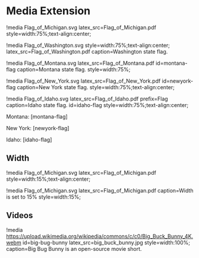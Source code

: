 # Media Extension

!media Flag_of_Michigan.svg
       latex_src=Flag_of_Michigan.pdf
       style=width:75%;text-align:center;

!media Flag_of_Washington.svg
       style=width:75%;text-align:center;
       latex_src=Flag_of_Washington.pdf
       caption=Washington state flag.

!media Flag_of_Montana.svg
       latex_src=Flag_of_Montana.pdf
       id=montana-flag
       caption=Montana state flag.
       style=width:75%;

!media Flag_of_New_York.svg
       latex_src=Flag_of_New_York.pdf
       id=newyork-flag
       caption=New York state flag.
       style=width:75%;text-align:center;

!media Flag_of_Idaho.svg
       latex_src=Flag_of_Idaho.pdf
       prefix=Flag
       caption=Idaho state flag.
       id=idaho-flag
       style=width:75%;text-align:center;

Montana: [montana-flag]

New York: [newyork-flag]

Idaho: [idaho-flag]


## Width

!media Flag_of_Michigan.svg
       latex_src=Flag_of_Michigan.pdf
       style=width:15%;text-align:center;

!media Flag_of_Michigan.svg
       latex_src=Flag_of_Michigan.pdf
       caption=Width is set to 15%
       style=width:15%;

## Videos

!media https://upload.wikimedia.org/wikipedia/commons/c/c0/Big_Buck_Bunny_4K.webm
       id=big-bug-bunny
       latex_src=big_buck_bunny.jpg
       style=width:100%;
       caption=Big Bug Bunny is an open-source movie short.
